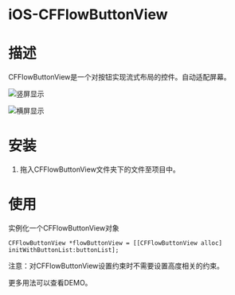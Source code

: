 # iOS-CFFlowButtonView

# 描述
CFFlowButtonView是一个对按钮实现流式布局的控件。自动适配屏幕。

![竖屏显示](http://7xnrog.com1.z0.glb.clouddn.com/iOS-CFFlowButtonView-01.png-github)

![横屏显示](http://7xnrog.com1.z0.glb.clouddn.com/iOS-CFFlowButtonView-02.png-github)



# 安装
1. 拖入CFFlowButtonView文件夹下的文件至项目中。
# 使用

实例化一个CFFlowButtonView对象

```
CFFlowButtonView *flowButtonView = [[CFFlowButtonView alloc] initWithButtonList:buttonList];
```
注意：对CFFlowButtonView设置约束时不需要设置高度相关的约束。

更多用法可以查看DEMO。
